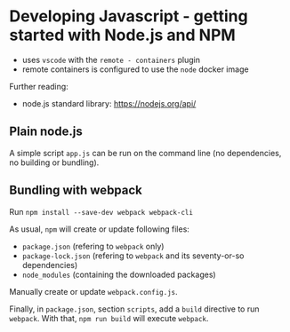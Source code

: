 # Developing Javascript - getting started with Node.js and NPM

- uses `vscode` with the `remote - containers` plugin
- remote containers is configured to use the `node` docker image

Further reading:
- node.js standard library: https://nodejs.org/api/

## Plain node.js

A simple script `app.js` can be run on the command line (no dependencies, no building or bundling).

## Bundling with webpack

Run `npm install --save-dev webpack webpack-cli`

As usual, `npm` will create or update following files:
- `package.json` (refering to `webpack` only)
- `package-lock.json` (refering to `webpack` and its seventy-or-so dependencies)
- `node_modules` (containing the downloaded packages)

Manually create or update `webpack.config.js`.

Finally, in `package.json`, section `scripts`, add a `build` directive to run `webpack`.
With that, `npm run build` will execute `webpack`.
